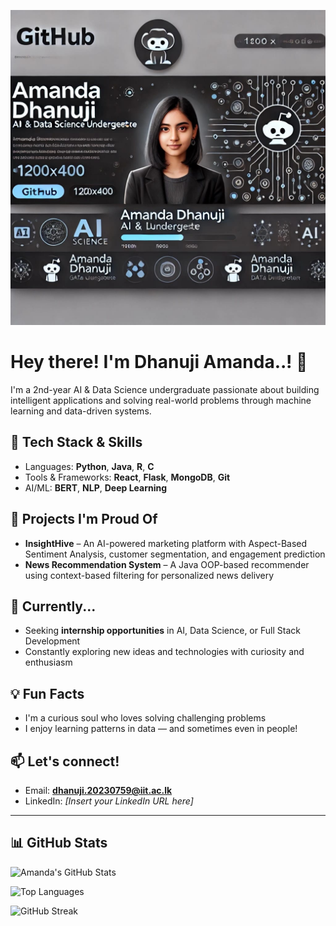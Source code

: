 ![Dhanu's Banner](img.png)

# Hey there! I'm Dhanuji Amanda..! 👋

I'm a 2nd-year AI & Data Science undergraduate passionate about building intelligent applications and solving real-world problems through machine learning and data-driven systems.

## 🔧 Tech Stack & Skills
- Languages: **Python**, **Java**, **R**, **C**
- Tools & Frameworks: **React**, **Flask**, **MongoDB**, **Git**
- AI/ML: **BERT**, **NLP**, **Deep Learning**

## 🚀 Projects I'm Proud Of
- **InsightHive** – An AI-powered marketing platform with Aspect-Based Sentiment Analysis, customer segmentation, and engagement prediction
- **News Recommendation System** – A Java OOP-based recommender using context-based filtering for personalized news delivery

## 🌱 Currently...
- Seeking **internship opportunities** in AI, Data Science, or Full Stack Development
- Constantly exploring new ideas and technologies with curiosity and enthusiasm

## 💡 Fun Facts
- I'm a curious soul who loves solving challenging problems  
- I enjoy learning patterns in data — and sometimes even in people!

## 📫 Let's connect!
- Email: **dhanuji.20230759@iit.ac.lk**
- LinkedIn: *[Insert your LinkedIn URL here]*

---

## 📊 GitHub Stats

![Amanda's GitHub Stats](https://github-readme-stats.vercel.app/api?username=dhanu902&show_icons=true&theme=tokyonight)

![Top Languages](https://github-readme-stats.vercel.app/api/top-langs/?username=dhanu902&layout=compact&theme=tokyonight)

![GitHub Streak](https://streak-stats.demolab.com/?user=dhanu902&theme=tokyonight)
